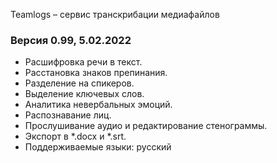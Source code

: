 Teamlogs – сервис транскрибации медиафайлов

### **Версия 0.99,** 5.02.2022

* Расшифровка речи в текст.
* Расстановка знаков препинания.
* Разделение на спикеров.
* Выделение ключевых слов.
* Аналитика невербальных эмоций.
* Распознавание лиц.
* Прослушивание аудио и редактирование стенограммы. 
* Экспорт в *.docx и *.srt.
* Поддерживаемые языки: русский
